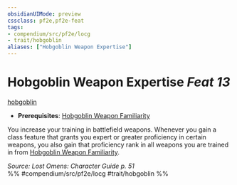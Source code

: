```yaml
---
obsidianUIMode: preview
cssclass: pf2e,pf2e-feat
tags:
- compendium/src/pf2e/locg
- trait/hobgoblin
aliases: ["Hobgoblin Weapon Expertise"]
---
```

# Hobgoblin Weapon Expertise  *Feat 13*  
[hobgoblin](/rules/traits/hobgoblin-locg.md)  

- **Prerequisites**: [Hobgoblin Weapon Familiarity](/compendium/feats/hobgoblin-weapon-familiarity-locg.md)

You increase your training in battlefield weapons. Whenever you gain a class feature that grants you expert or greater proficiency in certain weapons, you also gain that proficiency rank in all weapons you are trained in from [Hobgoblin Weapon Familiarity](/compendium/feats/hobgoblin-weapon-familiarity-locg.md).

*Source: Lost Omens: Character Guide p. 51*  
%% #compendium/src/pf2e/locg #trait/hobgoblin %%